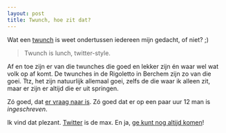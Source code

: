 ```yaml
---
layout: post
title: Twunch, hoe zit dat?
---
```

Wat een [twunch](http://twunch.be) is weet ondertussen iedereen mijn gedacht, of niet? ;)

> Twunch is lunch, twitter-style.

Af en toe zijn er van die twunches die goed en lekker zijn én waar wel wat volk op af komt. De twunches in de Rigoletto in Berchem zijn zo van die goei. Ttz, het zijn natuurlijk allemaal goei, zelfs de die waar ik alleen zit, maar er zijn er altijd die er uit springen.

Zó goed, dat [er vraag naar is](http://twitter.com/janseurinck/status/4809655606). Zó goed dat er op een paar uur 12 man is _ingeschreven_.

Ik vind dat plezant. [Twitter](http://twitter.com) is de max. En ja, [ge kunt nog altijd komen](http://twunch.be/events/rigoletto-berchem-20091015-1230)!